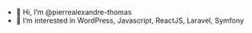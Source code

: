 - 👋 Hi, I’m @pierrealexandre-thomas
- 👀 I’m interested in WordPress, Javascript, ReactJS, Laravel, Symfony
